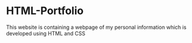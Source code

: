 # HTML-Portfolio
This website is containing a webpage of my personal information which is developed using HTML and CSS
